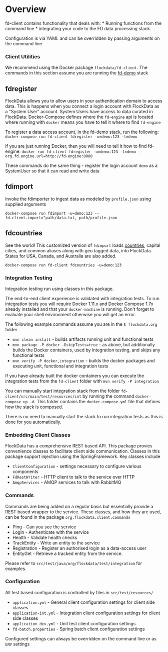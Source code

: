 Overview
========
fd-client contains functionality that deals with:
    * Running functions from the command line
    * integrating your code to the FD data processing stack.
    
Configuration is via YAML and can be overridden by passing arguments on the command line.

### Client Utilities

We recommend using the Docker package `flockdata/fd-client`. The commands in this section assume you are running the [fd-demo](http://github.com/monowai/fd-demo) stack

## fdregister
FlockData allows you to allow users in your authentication domain to access data. This is happens when you connect a login account with FlockData as a "System User" account. System Users have access to data curated in FlockData. Docker-Compose defines where the `fd-engine` api is located where running with `docker` means you have to tell it where to find `fd-engine` 

To register a data access account, in the fd-demo stack, run the following:
`docker-compose run fd-client fdregister -u=demo:123 -l=demo`

If you are just running Docker, then you will need to tell it how to find fd-engine:
`docker run fd-client fdregister -u=demo:123 -l=demo --org.fd.engine.url=http://fd-engine:8080`

These commands do the same thing - register the login account `demo` as a SystemUser so that it can read and write data

## fdimport
Invoke the fdimporter to ingest data as modeled by `profile.json` using supplied arguments
 
`docker-compose run fdimport -u=demo:123 --fd.client.import="path/data.txt, path/profile.json`

## fdcountries
See the world! This customized version of `fdimport` loads [countries](http://opengeocode.org/), capital cities, and common aliases along with geo tagged data, into FlockData. States for USA, Canada, and Australia are also added.

`docker-compose run fd-client fdcountries -u=demo:123`

### Integration Testing

Integration testing run using classes in this package.

The end-to-end client experience is validated with integration tests. To run integration tests you will require Docker 1.11.x and Docker Compose 1.7x already installed and that your `docker-machine` is running. Don't forget to evaluate your shell environment otherwise you will get an error.

The following example commands assume you are in the `$ flockdata.org` folder

* `mvn clean install` - builds artifacts running unit and functional tests
* `mvn package -P docker -DskipTests=true` - as above, but additionally builds the Docker containers, used by integration testing, and skips any functional tests
* `mvn verify -P docker,integration` - builds the docker packages and executing unit, functional and integration tests

If you have already built the docker containers you can execute the integration tests from the `fd-client` folder with `mvn verify -P integration`

You can manually start integration stack from the folder `fd-client/src/main/test/resources/int` by running the command `docker-compose up -d`. This folder contains the `docker-compose.yml` file that defines how the stack is composed.

There is no need to manually start the stack to run integration tests as this is done for you automatically.

### Embedding Client Classes
FlockData has a comprehensive REST based API. This package provies convenience classes to facilitate client side communication. Classes in this package support injection using the SpringFramework. Key classes include

* `ClientConfiguration` - settings necessary to configure various components
* `FdRestWriter` - HTTP client to talk to the service over HTTP
* `AmqpServices` - AMQP services to talk with RabbitMQ

### Commands
Commands are being added on a regular basis but essentially provide a REST based wrapper to the service. These classes, and how they are used, can be found in the package `org.flockdata.client.commands`

* Ping         - Can you see the service
* Login        - Authenticate with the service
* Health       - Validate health checks
* TrackEntity  - Write an entity to the service
* Registration - Register an authorised login as a data-access user 
* EntityGet    - Retrieve a tracked entity from the service.

Please refer to `src/test/java/org/flockdata/test/integration` for examples.

### Configuration
All test based configuration is controlled by files in `src/test/resources/`

* `application.yml`     - General client configuration settings for client side classes
* `application-int.yml` - Integration client configuration settings for client side classes
* `application_dev.yml` - Unit test client configuration settings
* `fd-batch.properties` - Spring batch client configuration settings

Configured settings can always be overridden on the command line or as `ENV` settings